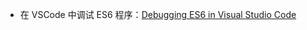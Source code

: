 * 在 VSCode 中调试 ES6 程序：[Debugging ES6 in Visual Studio Code](https://medium.com/@drcallaway/debugging-es6-in-visual-studio-code-4444db797954)